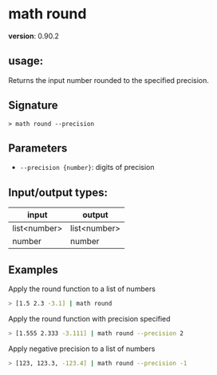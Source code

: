 # math round

**version**: 0.90.2

## **usage**:

Returns the input number rounded to the specified precision.

## Signature

`> math round --precision`

## Parameters

- `--precision {number}`: digits of precision

## Input/output types:

| input          | output         |
| -------------- | -------------- |
| list\<number\> | list\<number\> |
| number         | number         |

## Examples

Apply the round function to a list of numbers

```bash
> [1.5 2.3 -3.1] | math round
```

Apply the round function with precision specified

```bash
> [1.555 2.333 -3.111] | math round --precision 2
```

Apply negative precision to a list of numbers

```bash
> [123, 123.3, -123.4] | math round --precision -1
```
